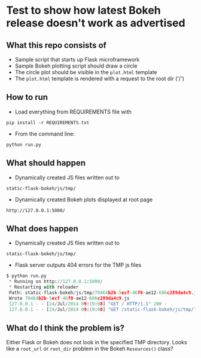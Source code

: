 # Test to show how latest Bokeh release doesn't work as advertised

## What this repo consists of

* Sample script that starts up Flask microframework
* Sample Bokeh plotting script should draw a circle
* The circle plot should be visible in the `plot.html` template
* The `plot.html` template is rendered with a request to the root dir ('/')

## How to run

* Load everything from REQUIREMENTS file with
```
pip install -r REQUIREMENTS.txt
```
* From the command line:
```
python run.py
```

## What should happen

* Dynamically created JS files written out to
```
static-flask-bokeh/js/tmp/
```
* Dynamically created Bokeh plots displayed at root page
```
http://127.0.0.1:5000/
```

## What does happen

* Dynamically created JS files written out to
```
static-flask-bokeh/js/tmp/
```
* Flask server outputs 404 errors for the TMP js files

```python
$ python run.py
 * Running on http://127.0.0.1:5000/
 * Restarting with reloader
 Path: static-flask-bokeh/js/tmp/70464b2b-5ecf-46f0-ae12-606c289da4c9.js
 Wrote 70464b2b-5ecf-46f0-ae12-606c289da4c9.js
 127.0.0.1 - - [24/Jul/2014 09:19:08] "GET / HTTP/1.1" 200 -
 127.0.0.1 - - [24/Jul/2014 09:19:08] "GET /static-flask-bokeh/js/tmp/70464b2b-5ecf-46f0-ae12-606c289da4c9.js HTTP/1.1" 404 -
```

## What do I think the problem is?

Either Flask or Bokeh does not look in the specified TMP directory.
Looks like a `root_url` or `root_dir` problem in the Bokeh `Resources()` class? 
